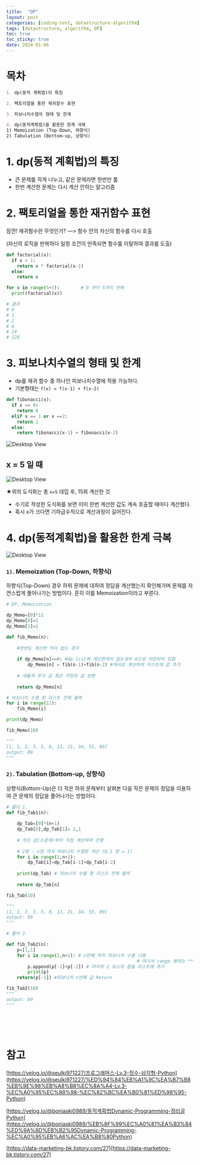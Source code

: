```yaml
---
title:  "DP"
layout: post
categories: [coding-test, datastructure-algorithm] 
tags: [datastructure, algorithm, DP]
toc: true
toc_sticky: true
date: 2024-01-06
---
```


# 목차

```md
1. dp(동적 계획법)의 특징

2. 팩토리얼을 통한 재귀함수 표현

3. 피보나치수열의 형태 및 한계

4. dp(동적계획법)을 활용한 한계 극복
1) Memoization (Top-Down, 하향식)
2) Tabulation (Bottom-up, 상향식)
```

# 1. dp(동적 계획법)의 특징

- 큰 문제를 작게 나누고, 같은 문제라면 한번만 풂
- 한번 계산한 문제는 다시 계산 안하는 알고리즘

# 2. 팩토리얼을 통한 재귀함수 표현

잠깐! 재귀함수란 무엇인가? —> 함수 안의 자신의 함수를 다시 호출

(자신의 로직을 반복하다 일정 조건이 만족되면 함수를 이탈하여 결과를 도출)

```python
def factorial(x):
  if x > 1:
    return x * factorial(x-1)
  else:
    return x

for x in range(5+1):        # 0 부터 5까지 반복
  print(factorial(x))

# 결과
# 0
# 1
# 2
# 6
# 24
# 120
```

# 3. 피보나치수열의 형태 및 한계

- dp를 재귀 함수 중 하나인 피보나치수열에 적용 가능하다.
- 기본형태는 `f(x) = f(x-1) + f(x-2)`

```python
def fibonacci(x):
  if x == 0:
    return 0
  elif x == 1 or x ==2:
    return 1
  else:
    return fibonacci(x-1) + fibonacci(x-2)
```

![Desktop View](/assets/img/data-alg/dp/0.png)

## x = 5 일 때

![Desktop View](/assets/img/data-alg/dp/1.png)

★위의 도식화는 총 `x=5` 대입 후, 15회 계산한 것

- 수기로 작성한 도식화를 보면 이미 한번 계산한 값도 계속 호출할 때마다 계산했다.
- 혹시 x가 크다면 기하급수적으로 계산과정이 길어진다.

# 4. dp(동적계획법)을 활용한 한계 극복

![Desktop View](/assets/img/data-alg/dp/2.png)

### `1)`. Memoization (Top-Down, 하향식)

하향식(Top-Down) 경우 하위 문제에 대하여 정답을 계산했는지 확인해가며 문제를 자연스럽게 풀어나가는 방법이다. 흔히 이를 Memoization이라고 부른다.

```python
# DP, Memoization

dp_Memo=[0]*11
dp_Memo[0]=1
dp_Memo[1]=1

def fib_Memo(n):
    
    #한번도 계산한 적이 없는 경우
    
    if dp_Memo[n]==0: #dp list에 계산한적이 없는경우 0으로 저장되어 있음
        dp_Memo[n] = fib(n-1)+fib(n-2) #재귀로 계산하여 리스트에 값 추가
    
    # 새롭게 추가 값 혹은 저장된 값 반환
    
    return dp_Memo[n]

# 피보나치 수열 항 리스트 전체 출력
for i in range(11):
    fib_Memo(i)

print(dp_Memo)

fib_Memo(10)

"""
[1, 1, 2, 3, 5, 8, 13, 21, 34, 55, 89]
output: 89
"""
```

### `2)`. **Tabulation (Bottom-up, 상향식)**

상향식(Bottom-Up)은 더 작은 하위 문제부터 살펴본 다음 작은 문제의 정답을 이용하여 큰 문제의 정답을 풀어나가는 방법이다.

```python
# 풀이 1.
def fib_Tab1(n):
    
    dp_Tab=[0]*(n+1)
    dp_Tab[0],dp_Tab[1]= 1,1
    
    # 작은 값(소문제)부터 직접 계산하며 진행
    
    # 2항 ~ n항 까지 피보나치 수열항 계산 (0,1 항 = 1)
    for i in range(2,n+1):        
        dp_Tab[i]=dp_Tab[i-1]+dp_Tab[i-2]
    
    print(dp_Tab) # 피보나치 수열 항 리스트 전체 출력
    
    return dp_Tab[n]

fib_Tab(10)

"""
[1, 1, 2, 3, 5, 8, 13, 21, 34, 55, 89]
output: 89
"""
```

```python
# 풀이 2.

def fib_Tab2(n):
	p=[1,1]
	for i in range(2,n+1): # n번째 까지 피보나치 수열 나열
												 # 여기서 range 범위는 ***2 <= i < n***
		p.append(p[-1]+p[-2]) # 마지막 2 요소의 합을 리스트에 추가
		print(p)
	return(p[-1]) #피보나치 n번째 값 Return

fib_Tab2(10)
"""
output: 89
"""
```

<br><br><br>

# 참고

[https://velog.io/@seulki971227/프로그래머스-Lv.3-정수-삼각형-Python](https://velog.io/@seulki971227/%ED%94%84%EB%A1%9C%EA%B7%B8%EB%9E%98%EB%A8%B8%EC%8A%A4-Lv.3-%EC%A0%95%EC%88%98-%EC%82%BC%EA%B0%81%ED%98%95-Python)

[https://velog.io/@bonjaski0989/동적계획법Dynamic-Programming-정리글Python](https://velog.io/@bonjaski0989/%EB%8F%99%EC%A0%81%EA%B3%84%ED%9A%8D%EB%B2%95Dynamic-Programming-%EC%A0%95%EB%A6%AC%EA%B8%80Python)

[https://data-marketing-bk.tistory.com/27](https://data-marketing-bk.tistory.com/27)